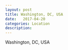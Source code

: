 ```yaml
---
layout: post
title: Washington, DC, USA
date:   2017-04-20
categories: Location
description: 
---
```


Washington, DC, USA